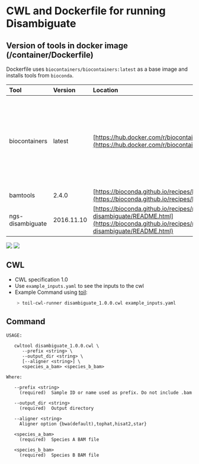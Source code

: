 # CWL and Dockerfile for running Disambiguate

## Version of tools in docker image \(/container/Dockerfile\)

Dockerfile uses `biocontainers/biocontainers:latest` as a base image and installs tools from `bioconda`.

| Tool | Version | Location | Notes |
| :--- | :--- | :--- | :--- |
| biocontainers | latest | [https://hub.docker.com/r/biocontainers/biocontainers/](https://hub.docker.com/r/biocontainers/biocontainers/) | base image; "latest" not actually latest version, just tag name on docker hub |
| bamtools | 2.4.0 | [https://bioconda.github.io/recipes/bamtools/README.html](https://bioconda.github.io/recipes/bamtools/README.html) | - |
| ngs-disambiguate | 2016.11.10 | [https://bioconda.github.io/recipes/ngs-disambiguate/README.html](https://bioconda.github.io/recipes/ngs-disambiguate/README.html) | - |

[![](https://images.microbadger.com/badges/version/mskcc/disambiguate:1.0.0.svg)](https://microbadger.com/images/mskcc/disambiguate:1.0.0) [![](https://images.microbadger.com/badges/image/mskcc/disambiguate:1.0.0.svg)](https://microbadger.com/images/mskcc/disambiguate:1.0.0)

## CWL

* CWL specification 1.0
* Use `example_inputs.yaml` to see the inputs to the cwl
* Example Command using [toil](https://toil.readthedocs.io):

```bash
    > toil-cwl-runner disambiguate_1.0.0.cwl example_inputs.yaml
```

## Command

```text
USAGE:

   cwltool disambiguate_1.0.0.cwl \
      --prefix <string> \
      --output_dir <string> \
      [--aligner <string>] \
      <species_a_bam> <species_b_bam>

Where:

   --prefix <string>
     (required)  Sample ID or name used as prefix. Do not include .bam

   --output_dir <string>
     (required)  Output directory

   --aligner <string>
     Aligner option {bwa(default),tophat,hisat2,star}

   <species_a_bam>
     (required)  Species A BAM file

   <species_b_bam>
     (required)  Species B BAM file
```

